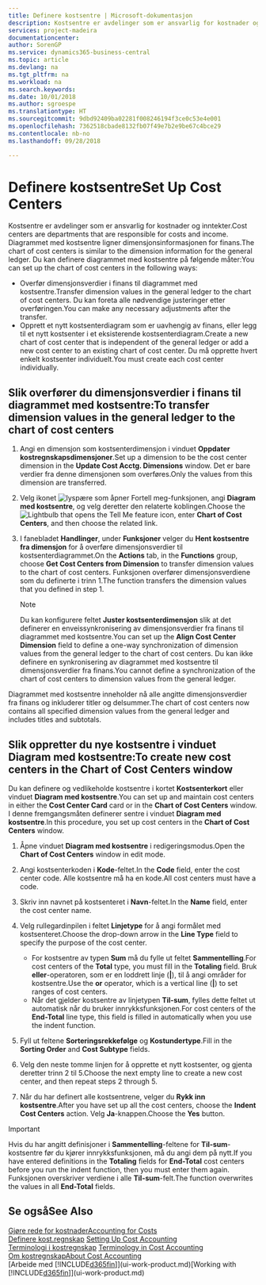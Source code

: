 ```yaml
---
title: Definere kostsentre | Microsoft-dokumentasjon
description: Kostsentre er avdelinger som er ansvarlig for kostnader og inntekter. Diagrammet med kostsentre ligner dimensjonsinformasjonen for finans.
services: project-madeira
documentationcenter: 
author: SorenGP
ms.service: dynamics365-business-central
ms.topic: article
ms.devlang: na
ms.tgt_pltfrm: na
ms.workload: na
ms.search.keywords: 
ms.date: 10/01/2018
ms.author: sgroespe
ms.translationtype: HT
ms.sourcegitcommit: 9dbd92409ba02281f008246194f3ce0c53e4e001
ms.openlocfilehash: 7362518cbade8132fb07f49e7b2e9be67c4bce29
ms.contentlocale: nb-no
ms.lasthandoff: 09/28/2018

---
```

# <a name="set-up-cost-centers"></a><span data-ttu-id="18d00-104">Definere kostsentre</span><span class="sxs-lookup"><span data-stu-id="18d00-104">Set Up Cost Centers</span></span>
<span data-ttu-id="18d00-105">Kostsentre er avdelinger som er ansvarlig for kostnader og inntekter.</span><span class="sxs-lookup"><span data-stu-id="18d00-105">Cost centers are departments that are responsible for costs and income.</span></span> <span data-ttu-id="18d00-106">Diagrammet med kostsentre ligner dimensjonsinformasjonen for finans.</span><span class="sxs-lookup"><span data-stu-id="18d00-106">The chart of cost centers is similar to the dimension information for the general ledger.</span></span> <span data-ttu-id="18d00-107">Du kan definere diagrammet med kostsentre på følgende måter:</span><span class="sxs-lookup"><span data-stu-id="18d00-107">You can set up the chart of cost centers in the following ways:</span></span>  

-   <span data-ttu-id="18d00-108">Overfør dimensjonsverdier i finans til diagrammet med kostsentre.</span><span class="sxs-lookup"><span data-stu-id="18d00-108">Transfer dimension values in the general ledger to the chart of cost centers.</span></span> <span data-ttu-id="18d00-109">Du kan foreta alle nødvendige justeringer etter overføringen.</span><span class="sxs-lookup"><span data-stu-id="18d00-109">You can make any necessary adjustments after the transfer.</span></span>  
-   <span data-ttu-id="18d00-110">Opprett et nytt kostsenterdiagram som er uavhengig av finans, eller legg til et nytt kostsenter i et eksisterende kostsenterdiagram.</span><span class="sxs-lookup"><span data-stu-id="18d00-110">Create a new chart of cost center that is independent of the general ledger or add a new cost center to an existing chart of cost center.</span></span> <span data-ttu-id="18d00-111">Du må opprette hvert enkelt kostsenter individuelt.</span><span class="sxs-lookup"><span data-stu-id="18d00-111">You must create each cost center individually.</span></span>  

## <a name="to-transfer-dimension-values-in-the-general-ledger-to-the-chart-of-cost-centers"></a><span data-ttu-id="18d00-112">Slik overfører du dimensjonsverdier i finans til diagrammet med kostsentre:</span><span class="sxs-lookup"><span data-stu-id="18d00-112">To transfer dimension values in the general ledger to the chart of cost centers</span></span>  
1.  <span data-ttu-id="18d00-113">Angi en dimensjon som kostsenterdimensjon i vinduet **Oppdater kostregnskapsdimensjoner**.</span><span class="sxs-lookup"><span data-stu-id="18d00-113">Set up a dimension to be the cost center dimension in the **Update Cost Acctg. Dimensions** window.</span></span> <span data-ttu-id="18d00-114">Det er bare verdier fra denne dimensjonen som overføres.</span><span class="sxs-lookup"><span data-stu-id="18d00-114">Only the values from this dimension are transferred.</span></span>  
2.  <span data-ttu-id="18d00-115">Velg ikonet ![lyspære som åpner Fortell meg-funksjonen](media/ui-search/search_small.png "Fortell hva du vil gjøre"), angi **Diagram med kostsentre**, og velg deretter den relaterte koblingen.</span><span class="sxs-lookup"><span data-stu-id="18d00-115">Choose the ![Lightbulb that opens the Tell Me feature](media/ui-search/search_small.png "Tell me what you want to do") icon, enter **Chart of Cost Centers**, and then choose the related link.</span></span>  
3.  <span data-ttu-id="18d00-116">I fanebladet **Handlinger**, under **Funksjoner** velger du **Hent kostsentre fra dimensjon** for å overføre dimensjonsverdier til kostsenterdiagrammet.</span><span class="sxs-lookup"><span data-stu-id="18d00-116">On the **Actions** tab, in the **Functions** group, choose **Get Cost Centers from Dimension** to transfer dimension values to the chart of cost centers.</span></span> <span data-ttu-id="18d00-117">Funksjonen overfører dimensjonsverdiene som du definerte i trinn 1.</span><span class="sxs-lookup"><span data-stu-id="18d00-117">The function transfers the dimension values that you defined in step 1.</span></span>  

    > [!NOTE]  
    >  <span data-ttu-id="18d00-118">Du kan konfigurere feltet **Juster kostsenterdimensjon** slik at det definerer en enveissynkronisering av dimensjonsverdier fra finans til diagrammet med kostsentre.</span><span class="sxs-lookup"><span data-stu-id="18d00-118">You can set up the **Align Cost Center Dimension**  field to define a one-way synchronization of dimension values from the general ledger to the chart of cost centers.</span></span> <span data-ttu-id="18d00-119">Du kan ikke definere en synkronisering av diagrammet med kostsentre til dimensjonsverdier fra finans.</span><span class="sxs-lookup"><span data-stu-id="18d00-119">You cannot define a synchronization of the chart of cost centers to dimension values from the general ledger.</span></span>  

<span data-ttu-id="18d00-120">Diagrammet med kostsentre inneholder nå alle angitte dimensjonsverdier fra finans og inkluderer titler og delsummer.</span><span class="sxs-lookup"><span data-stu-id="18d00-120">The chart of cost centers now contains all specified dimension values from the general ledger and includes titles and subtotals.</span></span>  

## <a name="to-create-new-cost-centers-in-the-chart-of-cost-centers-window"></a><span data-ttu-id="18d00-121">Slik oppretter du nye kostsentre i vinduet Diagram med kostsentre:</span><span class="sxs-lookup"><span data-stu-id="18d00-121">To create new cost centers in the Chart of Cost Centers window</span></span>  
<span data-ttu-id="18d00-122">Du kan definere og vedlikeholde kostsentre i kortet **Kostsenterkort** eller vinduet **Diagram med kostsentre**.</span><span class="sxs-lookup"><span data-stu-id="18d00-122">You can set up and maintain cost centers in either the **Cost Center Card** card or in the **Chart of Cost Centers** window.</span></span> <span data-ttu-id="18d00-123">I denne fremgangsmåten definerer sentre i vinduet **Diagram med kostsentre**.</span><span class="sxs-lookup"><span data-stu-id="18d00-123">In this procedure, you set up cost centers in the **Chart of Cost Centers** window.</span></span>  

1. <span data-ttu-id="18d00-124">Åpne vinduet **Diagram med kostsentre** i redigeringsmodus.</span><span class="sxs-lookup"><span data-stu-id="18d00-124">Open the **Chart of Cost Centers** window in edit mode.</span></span>  
2. <span data-ttu-id="18d00-125">Angi kostsenterkoden i **Kode**-feltet.</span><span class="sxs-lookup"><span data-stu-id="18d00-125">In the **Code** field, enter the cost center code.</span></span> <span data-ttu-id="18d00-126">Alle kostsentre må ha en kode.</span><span class="sxs-lookup"><span data-stu-id="18d00-126">All cost centers must have a code.</span></span>  
3. <span data-ttu-id="18d00-127">Skriv inn navnet på kostsenteret i **Navn**-feltet.</span><span class="sxs-lookup"><span data-stu-id="18d00-127">In the **Name** field, enter the cost center name.</span></span>  
4. <span data-ttu-id="18d00-128">Velg rullegardinpilen i feltet **Linjetype** for å angi formålet med kostsenteret.</span><span class="sxs-lookup"><span data-stu-id="18d00-128">Choose the drop-down arrow in the **Line Type** field to specify the purpose of the cost center.</span></span>  

    - <span data-ttu-id="18d00-129">For kostsentre av typen **Sum** må du fylle ut feltet **Sammentelling**.</span><span class="sxs-lookup"><span data-stu-id="18d00-129">For cost centers of the **Total** type, you must fill in the **Totaling** field.</span></span> <span data-ttu-id="18d00-130">Bruk **eller**-operatoren, som er en loddrett linje (**&#124;**), til å angi områder for kostsentre.</span><span class="sxs-lookup"><span data-stu-id="18d00-130">Use the **or** operator, which is a vertical line (**&#124;**) to set ranges of cost centers.</span></span>  
    - <span data-ttu-id="18d00-131">Når det gjelder kostsentre av linjetypen **Til-sum**, fylles dette feltet ut automatisk når du bruker innrykksfunksjonen.</span><span class="sxs-lookup"><span data-stu-id="18d00-131">For cost centers of the **End-Total** line type, this field is filled in automatically when you use the indent function.</span></span>  
5.  <span data-ttu-id="18d00-132">Fyll ut feltene **Sorteringsrekkefølge** og **Kostundertype**.</span><span class="sxs-lookup"><span data-stu-id="18d00-132">Fill in the **Sorting Order** and **Cost Subtype** fields.</span></span>  
6.  <span data-ttu-id="18d00-133">Velg den neste tomme linjen for å opprette et nytt kostsenter, og gjenta deretter trinn 2 til 5.</span><span class="sxs-lookup"><span data-stu-id="18d00-133">Choose the next empty line to create a new cost center, and then repeat steps 2 through 5.</span></span>  
7.  <span data-ttu-id="18d00-134">Når du har definert alle kostsentrene, velger du **Rykk inn kostsentre**.</span><span class="sxs-lookup"><span data-stu-id="18d00-134">After you have set up all the cost centers, choose the **Indent Cost Centers** action.</span></span> <span data-ttu-id="18d00-135">Velg **Ja**-knappen.</span><span class="sxs-lookup"><span data-stu-id="18d00-135">Choose the **Yes** button.</span></span>  

> [!IMPORTANT]  
>  <span data-ttu-id="18d00-136">Hvis du har angitt definisjoner i **Sammentelling**-feltene for **Til-sum**-kostsentre før du kjører innrykksfunksjonen, må du angi dem på nytt.</span><span class="sxs-lookup"><span data-stu-id="18d00-136">If you have entered definitions in the **Totaling** fields for **End-Total** cost centers before you run the indent function, then you must enter them again.</span></span> <span data-ttu-id="18d00-137">Funksjonen overskriver verdiene i alle **Til-sum**-felt.</span><span class="sxs-lookup"><span data-stu-id="18d00-137">The function overwrites the values in all **End-Total** fields.</span></span>  

## <a name="see-also"></a><span data-ttu-id="18d00-138">Se også</span><span class="sxs-lookup"><span data-stu-id="18d00-138">See Also</span></span>  
[<span data-ttu-id="18d00-139">Gjøre rede for kostnader</span><span class="sxs-lookup"><span data-stu-id="18d00-139">Accounting for Costs</span></span>](finance-manage-cost-accounting.md)  
<span data-ttu-id="18d00-140">[Definere kost.regnskap](finance-set-up-cost-accounting.md) </span><span class="sxs-lookup"><span data-stu-id="18d00-140">[Setting Up Cost Accounting](finance-set-up-cost-accounting.md) </span></span>  
<span data-ttu-id="18d00-141">[Terminologi i kostregnskap](finance-terminology-in-cost-accounting.md) </span><span class="sxs-lookup"><span data-stu-id="18d00-141">[Terminology in Cost Accounting](finance-terminology-in-cost-accounting.md) </span></span>  
[<span data-ttu-id="18d00-142">Om kostregnskap</span><span class="sxs-lookup"><span data-stu-id="18d00-142">About Cost Accounting</span></span>](finance-about-cost-accounting.md)  
<span data-ttu-id="18d00-143">[Arbeide med [!INCLUDE[d365fin](includes/d365fin_md.md)]](ui-work-product.md)</span><span class="sxs-lookup"><span data-stu-id="18d00-143">[Working with [!INCLUDE[d365fin](includes/d365fin_md.md)]](ui-work-product.md)</span></span>

